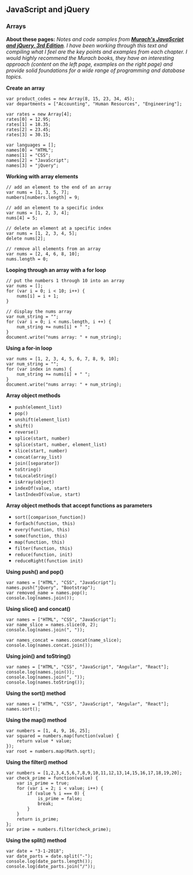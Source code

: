 ## JavaScript and jQuery 

### Arrays

**About these pages:** *Notes and code samples from **[Murach's JavaScript and jQuery, 3rd Edition](https://www.murach.com/shop-books/web-development-books/murach-s-javascript-and-jquery-3rd-edition-detail)**. I have been working through this text and compiling what I feel are the key points and examples from each chapter. I would highly recommend the Murach books, they have an interesting approach (content on the left page, examples on the right page) and provide solid foundations for a wide range of programming and database topics.* 

**Create an array**

    var product_codes = new Array(8, 15, 23, 34, 45);
    var departments = ["Accounting", "Human Resources", "Engineering"];
    
    var rates = new Array[4];
    rates[0] = 12.95;
    rates[1] = 18.35;
    rates[2] = 23.45;
    rates[3] = 30.15;
    
    var languages = [];
    names[0] = "HTML";
    names[1] = "CSS";
    names[2] = "JavaScript";
    names[3] = "jQuery";
    
**Working with array elements**

    // add an element to the end of an array
    var nums = [1, 3, 5, 7];
    numbers[numbers.length] = 9;
    
    // add an element to a specific index
    var nums = [1, 2, 3, 4];
    nums[4] = 5;
    
    // delete an element at a specific index
    var nums = [1, 2, 3, 4, 5];
    delete nums[2];
    
    // remove all elements from an array
    var nums = [2, 4, 6, 8, 10];
    nums.length = 0;
    
**Looping through an array with a for loop**

    // put the numbers 1 through 10 into an array
    var nums = [];
    for (var i = 0; i < 10; i++) {
        nums[i] = i + 1;
    }
    
    // display the nums array
    var num_string = "";
    for (var i = 0; i < nums.length, i ++) {
        num_string += nums[i] + " ";
    }
    document.write("nums array: " + num_string);
    
**Using a for-in loop**

    var nums = [1, 2, 3, 4, 5, 6, 7, 8, 9, 10];
    var num_string = "";
    for (var index in nums) {
        num_string += nums[i] + " ";
    }
    document.write("nums array: " + num_string);
    
**Array object methods**

- `push(element_list)`
- `pop()`
- `unshift(element_list)`
- `shift()`
- `reverse()`
- `splice(start, number)`
- `splice(start, number, element_list)`
- `slice(start, number)`
- `concat(array_list)`
- `join([separator])`
- `toString()`
- `toLocaleString()`
- `isArray(object)`
- `indexOf(value, start)`
- `lastIndexOf(value, start)`

**Array object methods that accept functions as parameters**

- `sort([comparison_function])`
- `forEach(function, this)`
- `every(function, this)`
- `some(function, this)`
- `map(function, this)`
- `filter(function, this)`
- `reduce(function, init)`
- `reduceRight(function init)`

**Using push() and pop()**

    var names = ["HTML", "CSS", "JavaScript"];
    names.push("jQuery", "Bootstrap");
    var removed_name = names.pop();
    console.log(names.join());
    

**Using slice() and concat()**

    var names = ["HTML", "CSS", "JavaScript"];
    var name_slice = names.slice(0, 2);
    console.log(names.join(", "));
    
    var names_concat = names.concat(name_slice);
    console.log(names.concat.join());

**Using join() and toString()**

    var names = ["HTML", "CSS", "JavaScript", "Angular", "React"];
    console.log(names.join());
    console.log(names.join(", "));
    console.log(names.toString());
    
**Using the sort() method**

    var names = ["HTML", "CSS", "JavaScript", "Angular", "React"];
    names.sort();

**Using the map() method**

    var numbers = [1, 4, 9, 16, 25];
    var squared = numbers.map(function(value) {
        return value * value;
    });
    var root = numbers.map(Math.sqrt);
    

**Using the filter() method**

    var numbers = [1,2,3,4,5,6,7,8,9,10,11,12,13,14,15,16,17,18,19,20];
    var check_prime = function(value) {
        var is_prime = true;
        for (var i = 2; i < value; i++) {
            if (value % i === 0) {
                is_prime = false;
                break;
            }
        }
        return is_prime;
    };
    var prime = numbers.filter(check_prime);

**Using the split() method**

    var date = "3-1-2018";
    var date_parts = date.split("-");
    console.log(date_parts.length());
    console.log(date_parts.join("/"));


